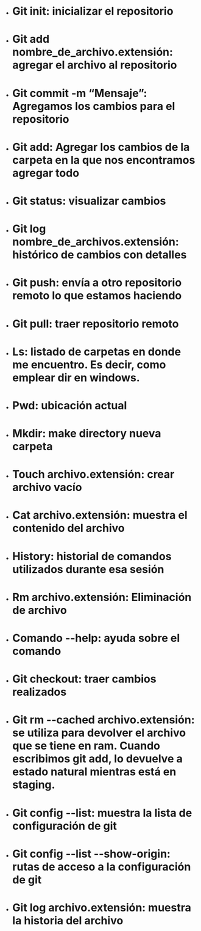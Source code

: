  - # Git init: inicializar el repositorio
 - # Git add nombre_de_archivo.extensión: agregar el archivo al repositorio
 - # Git commit -m “Mensaje”: Agregamos los cambios para el repositorio
 - # Git add: Agregar los cambios de la carpeta en la que nos encontramos agregar todo
 - # Git status: visualizar cambios
 - # Git log nombre_de_archivos.extensión: histórico de cambios con detalles
 - # Git push: envía a otro repositorio remoto lo que estamos haciendo
 - # Git pull: traer repositorio remoto
 - # Ls: listado de carpetas en donde me encuentro. Es decir, como emplear dir en windows.
 - # Pwd: ubicación actual
 - # Mkdir: make directory nueva carpeta
 - # Touch archivo.extensión: crear archivo vacío
 - # Cat archivo.extensión: muestra el contenido del archivo
 - # History: historial de comandos utilizados durante esa sesión
 - # Rm archivo.extensión: Eliminación de archivo
 - # Comando --help: ayuda sobre el comando
 - # Git checkout: traer cambios realizados
 - # Git rm --cached archivo.extensión: se utiliza para devolver el archivo que se tiene en ram. Cuando escribimos git add, lo devuelve a estado natural mientras está en staging.
 - # Git config --list: muestra la lista de configuración de git
 - # Git config --list --show-origin: rutas de acceso a la configuración de git
 - # Git log archivo.extensión: muestra la historia del archivo